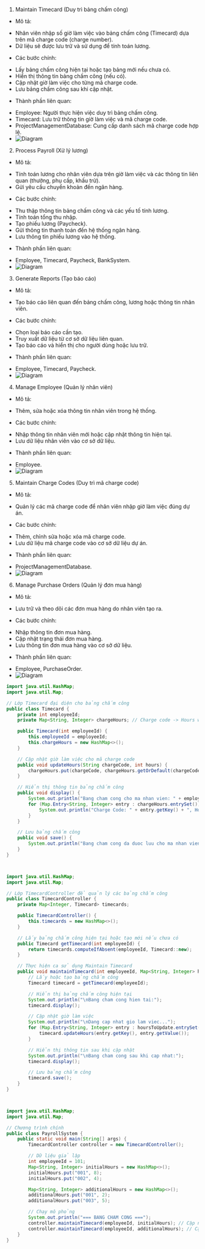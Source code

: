 1. Maintain Timecard (Duy trì bảng chấm công)
- Mô tả:
+ Nhân viên nhập số giờ làm việc vào bảng chấm công (Timecard) dựa trên mã charge code (charge number).
+ Dữ liệu sẽ được lưu trữ và sử dụng để tính toán lương.
- Các bước chính:
+ Lấy bảng chấm công hiện tại hoặc tạo bảng mới nếu chưa có.
+ Hiển thị thông tin bảng chấm công (nếu có).
+ Cập nhật giờ làm việc cho từng mã charge code.
+ Lưu bảng chấm công sau khi cập nhật.
- Thành phần liên quan:
+ Employee: Người thực hiện việc duy trì bảng chấm công.
+ Timecard: Lưu trữ thông tin giờ làm việc và mã charge code.
+ ProjectManagementDatabase: Cung cấp danh sách mã charge code hợp lệ.
+ ![Diagram](https://planttext.com/api/plantuml/png/T90x3i9034JxFOMLdWjGe1IaH49y3c1shMGX-v7N2U9i51o9Ax0f4eL8gIoDvur7_hu_PH9awLohK4jWg5nimuj8nInRRIDwWOjrf97DdtZaS2Sj1_HOaoClUnIyOIAbnX3Ox2OMjb1KNeZX6VW1JUWu5MhQPkTgu82UIDXIJw0Rv3gFO2ZpwypYTEOxzj1ZQyqYOzvXZboZGQ7LkdFh6NCp6OMCOQ5AycRuwmy00F__0m00)
  
2. Process Payroll (Xử lý lương)
- Mô tả:
+ Tính toán lương cho nhân viên dựa trên giờ làm việc và các thông tin liên quan (thưởng, phụ cấp, khấu trừ).
+ Gửi yêu cầu chuyển khoản đến ngân hàng.
- Các bước chính:
+ Thu thập thông tin bảng chấm công và các yếu tố tính lương.
+ Tính toán tổng thu nhập.
+ Tạo phiếu lương (Paycheck).
+ Gửi thông tin thanh toán đến hệ thống ngân hàng.
+ Lưu thông tin phiếu lương vào hệ thống.
- Thành phần liên quan:
+ Employee, Timecard, Paycheck, BankSystem.
+ ![Diagram](https://planttext.com/api/plantuml/png/N90z3i8m34RtdCBApWKOK0L2h9NA1KngYQZv8t6HUZO6ZiGLI56RjgoVdfy_-_DwLuanSc-DGCK-mja6umSY4NAibGxe6AxQaiBORi8Q1tKdrMt28xgk6HAJ5M9MmUvG3B07sVGtgnbuZbfabA8GcPxL8tr2etg3JC2UqO1sobkIeZ2PNxR-_EHQ23XOoeKYFNfABCMA-TjGHwyefNbagov7PF12ZkBO94p05bqx6tmks7HXbNkDZ_u2003__mC0)
  
3. Generate Reports (Tạo báo cáo)
- Mô tả:
+ Tạo báo cáo liên quan đến bảng chấm công, lương hoặc thông tin nhân viên.
- Các bước chính:
+ Chọn loại báo cáo cần tạo.
+ Truy xuất dữ liệu từ cơ sở dữ liệu liên quan.
+ Tạo báo cáo và hiển thị cho người dùng hoặc lưu trữ.
- Thành phần liên quan:
+ Employee, Timecard, Paycheck.
+ ![Diagram](https://planttext.com/api/plantuml/png/R91D2i8m48NtESNGlHTm8Ts8Mn4lC2G31lFdT2hqR5ru9AzWHHCIw_RDztWVyvmV_I38CdgdK4jasFlauaIaqX9RRHC6WRFrf95D4nvnqXVILwLo1pQxWi8MkXFTHXe4c59awLIvhJXXItS2oQ51mPOl6mj_e42CKl5veL79WhLAmecZSwLGc1N_LKev_2ZL_5-btu6UWdb_zmK00F__0m00)
  
4. Manage Employee (Quản lý nhân viên)
- Mô tả:
+ Thêm, sửa hoặc xóa thông tin nhân viên trong hệ thống.
- Các bước chính:
+ Nhập thông tin nhân viên mới hoặc cập nhật thông tin hiện tại.
+ Lưu dữ liệu nhân viên vào cơ sở dữ liệu.
- Thành phần liên quan:
+ Employee.
+ ![Diagram](https://planttext.com/api/plantuml/png/UhzxlqDnIM9HIMbk3bTYSab-aO9hRa5EVcLgAbS1K3WpERCWCQy4BkYIM9AOb5YSoiK54r7GjSEGLR1IK79CIL40cbPQa99OaggG2bETcPUMhyI5eG678S69PKXwWIObAd4vfEQbW5pB1G000F__0m00)
  
5. Maintain Charge Codes (Duy trì mã charge code)
- Mô tả:
+ Quản lý các mã charge code để nhân viên nhập giờ làm việc đúng dự án.
- Các bước chính:
+ Thêm, chỉnh sửa hoặc xóa mã charge code.
+ Lưu dữ liệu mã charge code vào cơ sở dữ liệu dự án.
- Thành phần liên quan:
+ ProjectManagementDatabase.
+ ![Diagram](https://planttext.com/api/plantuml/png/XD0n3i8m30NGFQUmkdC11bG4Z4Wi7C349WGrJfIu0sTZw95w1P81n59r_Vf--lBydlgYc7KCWq6hCSCff26-c4sgiRS-eIXSSdoorJCAEWuiUaJ56nOsvjk7pMwv1blezaHGVIQlO1-O7OEDnAKposThvZKHAlzpK0DS8N-Jgt28SlSvD49S6zEpKFl61m00__y30000)
  
6. Manage Purchase Orders (Quản lý đơn mua hàng)
- Mô tả:
+ Lưu trữ và theo dõi các đơn mua hàng do nhân viên tạo ra.
- Các bước chính:
+ Nhập thông tin đơn mua hàng.
+ Cập nhật trạng thái đơn mua hàng.
+ Lưu thông tin đơn mua hàng vào cơ sở dữ liệu.
- Thành phần liên quan:
+ Employee, PurchaseOrder.
+ ![Diagram](https://planttext.com/api/plantuml/png/UhzxlqDnIM9HIMbk3bTYSab-aO9hRa5EVcLgAbS1K3WpERCWCQz48Q2qA3aZiJZLloWbjSWbiIGn2SZXueAfLT2rmwv4mKf1oRaeDR4aLQ40Ag-G3rAWn8LTFJw3WXFBC8qXoWcX1IcOJb00Uhoaj9WSbuGK9IPdOpZ58JKl1HIEN000003__mC0)


```Java
import java.util.HashMap;
import java.util.Map;

// Lớp Timecard đại diện cho bảng chấm công
public class Timecard {
    private int employeeId;
    private Map<String, Integer> chargeHours; // Charge code -> Hours worked

    public Timecard(int employeeId) {
        this.employeeId = employeeId;
        this.chargeHours = new HashMap<>();
    }

    // Cập nhật giờ làm việc cho mã charge code
    public void updateHours(String chargeCode, int hours) {
        chargeHours.put(chargeCode, chargeHours.getOrDefault(chargeCode, 0) + hours);
    }

    // Hiển thị thông tin bảng chấm công
    public void display() {
        System.out.println("Bang cham cong cho ma nhan vien: " + employeeId);
        for (Map.Entry<String, Integer> entry : chargeHours.entrySet()) {
            System.out.println("Charge Code: " + entry.getKey() + ", Hours: " + entry.getValue());
        }
    }

    // Lưu bảng chấm công
    public void save() {
        System.out.println("Bang cham cong da duoc luu cho ma nhan vien: " + employeeId);
    }
}



import java.util.HashMap;
import java.util.Map;

// Lớp TimecardController để quản lý các bảng chấm công
public class TimecardController {
    private Map<Integer, Timecard> timecards;

    public TimecardController() {
        this.timecards = new HashMap<>();
    }

    // Lấy bảng chấm công hiện tại hoặc tạo mới nếu chưa có
    public Timecard getTimecard(int employeeId) {
        return timecards.computeIfAbsent(employeeId, Timecard::new);
    }

    // Thực hiện ca sử dụng Maintain Timecard
    public void maintainTimecard(int employeeId, Map<String, Integer> hoursToUpdate) {
        // Lấy hoặc tạo bảng chấm công
        Timecard timecard = getTimecard(employeeId);

        // Hiển thị bảng chấm công hiện tại
        System.out.println("\nBang cham cong hien tai:");
        timecard.display();

        // Cập nhật giờ làm việc
        System.out.println("\nDang cap nhat gio lam viec...");
        for (Map.Entry<String, Integer> entry : hoursToUpdate.entrySet()) {
            timecard.updateHours(entry.getKey(), entry.getValue());
        }

        // Hiển thị thông tin sau khi cập nhật
        System.out.println("\nBang cham cong sau khi cap nhat:");
        timecard.display();

        // Lưu bảng chấm công
        timecard.save();
    }
}



import java.util.HashMap;
import java.util.Map;

// Chương trình chính
public class PayrollSystem {
    public static void main(String[] args) {
        TimecardController controller = new TimecardController();

        // Dữ liệu giả lập
        int employeeId = 101;
        Map<String, Integer> initialHours = new HashMap<>();
        initialHours.put("001", 8);
        initialHours.put("002", 4);

        Map<String, Integer> additionalHours = new HashMap<>();
        additionalHours.put("001", 2);
        additionalHours.put("003", 5);

        // Chạy mô phỏng
        System.out.println("=== BANG CHAM CONG ===");
        controller.maintainTimecard(employeeId, initialHours); // Cập nhật lần đầu
        controller.maintainTimecard(employeeId, additionalHours); // Cập nhật lần sau
    }
}
